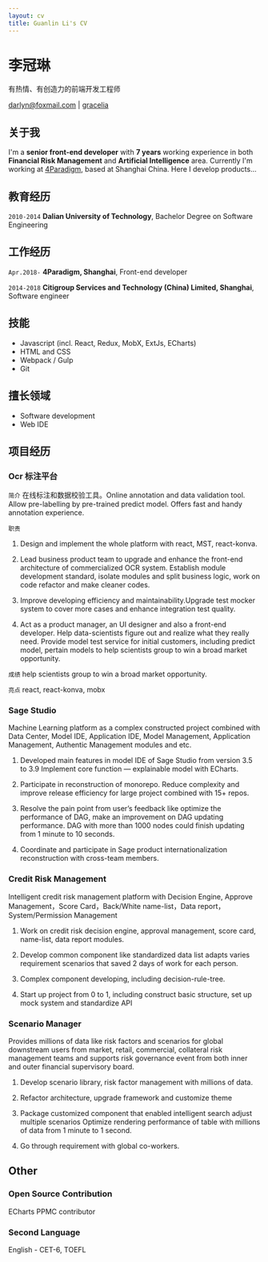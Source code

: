 ```yaml
---
layout: cv
title: Guanlin Li's CV
---
```

# <span class="title">李冠琳</span>
有热情、有创造力的前端开发工程师

<div id="webaddress">
<a href="mailto:darlyn@foxmail.com">darlyn@foxmail.com</a>
|
<i class="fa fa-github"></i> <a href="https://github.com/gracelia">gracelia</a>
</div>


## 关于我

I'm a __senior front-end developer__ with __7 years__ working experience in both __Financial Risk Management__ and __Artificial Intelligence__ area. Currently I'm working at [4Paradigm](https://www.4paradigm.com/), based at Shanghai China. Here I develop products...

## 教育经历

`2010-2014`
__Dalian University of Technology__, Bachelor Degree on Software Engineering


## 工作经历

`Apr.2018-`
__4Paradigm, Shanghai__, Front-end developer

`2014-2018`
__Citigroup Services and Technology (China) Limited, Shanghai__, Software engineer

## 技能

* Javascript (incl. React, Redux, MobX, ExtJs, ECharts)
* HTML and CSS
* Webpack / Gulp
* Git

## 擅长领域

* Software development
* Web IDE


## 项目经历
### Ocr 标注平台
`简介`
在线标注和数据校验工具。Online annotation and data validation tool. Allow pre-labelling by pre-trained predict model. Offers fast and handy annotation experience.

`职责`
1) Design and implement the whole platform with react, MST, react-konva.

2) Lead business product team to upgrade and enhance the front-end architecture of commercialized OCR system. Establish module development standard, isolate modules and split business logic, work on code refactor and make cleaner codes.

3) Improve developing efficiency and maintainability.Upgrade test mocker system to cover more cases and enhance integration test quality.

4) Act as a product manager, an UI designer and also a front-end developer. Help data-scientists figure out and realize what they really need. Provide model test service for initial customers, including predict model, pertain models to help scientists group to win a broad market opportunity.

`成绩`
help scientists group to win a broad market opportunity.

`亮点`
react, react-konva, mobx
### Sage Studio

Machine Learning platform as a complex constructed project combined with Data Center, Model IDE, Application IDE, Model Management, Application Management, Authentic Management modules and etc.

1) Developed main features in model IDE of Sage Studio from version 3.5 to 3.9
Implement core function — explainable model with ECharts.

2) Participate in reconstruction of monorepo. Reduce complexity and improve release efficiency for large project combined with 15+ repos.

3) Resolve the pain point from user’s feedback like optimize the performance of DAG, make an improvement on DAG updating performance. DAG with more than 1000 nodes could finish updating from 1 minute to 10 seconds.

4) Coordinate and participate in Sage product internationalization reconstruction with cross-team members.

### Credit Risk Management

Intelligent credit risk management platform with Decision Engine, Approve Management，Score Card，Back/White name-list，Data report，System/Permission Management

1) Work on credit risk decision engine, approval management, score card, name-list, data report modules.

2) Develop common component like standardized data list adapts varies requirement scenarios that saved 2 days of work for each person.

3) Complex component developing, including decision-rule-tree.

4) Start up project from 0 to 1, including construct basic structure, set up mock system and standardize API

### Scenario Manager

Provides millions of data like risk factors and scenarios for global downstream users from market, retail, commercial, collateral risk management teams and supports risk governance event from both inner and outer financial supervisory board.

1) Develop scenario library, risk factor management with millions of data.

2) Refactor architecture, upgrade framework and customize theme

3) Package customized component that enabled intelligent search adjust multiple scenarios
Optimize rendering performance of table with millions of data from 1 minute to 1 second.

4) Go through requirement with global co-workers.


## Other
### Open Source Contribution
ECharts PPMC contributor

### Second Language
English - CET-6, TOEFL

<!-- ### Footer

Last updated: Oct 2021 -->

